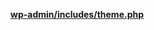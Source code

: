 <p><b><a href="https://developer.wordpress.org/reference/files/wp-admin/includes/theme.php/">wp-admin/includes/theme.php</a></b></p>
